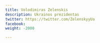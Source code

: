 ```yaml
---
title: Volodimiras Zelenskis
description: Ukrainos prezidentas
twitter: https://twitter.com/ZelenskyyUa
facebook: 
weight: -2000

---
```

